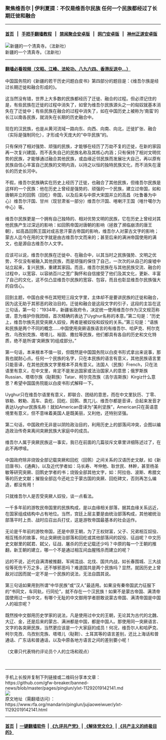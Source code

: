 ### 聚焦维吾尔 | 伊利夏提：不仅是维吾尔民族    任何一个民族都经过了长期迁徙和融合
------------------------

#### [首页](https://github.com/gfw-breaker/banned-news/blob/master/README.md) &nbsp;&nbsp;|&nbsp;&nbsp; [手把手翻墙教程](https://github.com/gfw-breaker/guides/wiki) &nbsp;&nbsp;|&nbsp;&nbsp; [禁闻聚合安卓版](https://github.com/gfw-breaker/bn-android) &nbsp;&nbsp;|&nbsp;&nbsp; [网门安卓版](https://github.com/oGate2/oGate) &nbsp;&nbsp;|&nbsp;&nbsp; [神州正道安卓版](https://github.com/SzzdOgate/update) 



<div id="headerimg">
 <img alt="新疆的一个清真寺。（法新社）" src="https://www.rfa.org/mandarin/yataibaodao/shaoshuminzu/nu-12112014121407.html/034_2142432.jpg/@@images/e1c8c541-4c16-4674-a11b-a11c64df5a28.jpeg" title="新疆的一个清真寺。（法新社）"/>
 <div id="headerimgcontents">
  <div id="headerimgcaption">
   <span>
    新疆的一个清真寺。（法新社）
   </span>
   <!-- zoomattribute -->
  </div>
  <!-- headerimgcaption -->
 </div>
 <!-- headerimagecontents -->
</div>

<hr/>


#### [翻墙必看视频（文昭、江峰、法轮功、八九六四、香港反送中...）](https://github.com/gfw-breaker/banned-news/blob/master/pages/links.md)

<div id="storytext">
 <div>
  <div class="slot_header">
  </div>
 </div>
 <p>
  中国国务院的《新疆的若干历史问题白皮书》第四部分的题目是：《维吾尔族是经过长期迁徙和融合形成的》。
  <br/>
  <br/>
  这当然没有错，世界上大多数的民族都经历了迁徙、融合的过程。但必须记住的是，有些民族在迁徙的过程中消失了，如曾为维吾尔民族源头之一的匈奴就基本消失在了迁徙中；有些民族在融合的过程中消失了，如在中国历史上被称为‘南蛮’的长江以南各民族，就消失在长期的历史融合中。
  <br/>
  <br/>
  现在的汉民族，也是从黄河流域一路向东、向西、向南、向北，迁徙扩张、融合（实际是强制同化），才形成今天庞大的“中华民族”的。
  <br/>
  <br/>
  只有保持了相对强势、顽强的民族，才能够在经历了万劫不复的迁徙，在新的家园再一次复兴建国，而不丢失自己的民族名称及其核心内涵；只有保持了相对文明优势的民族，才能够通过融合其他民族，或血缘近邻民族而发展壮大自己，再以原有民族自信心丰富自己民族的文明内涵，以持之以恒的独特民族文化，而不消失在漫长的历史长河中。
  <br/>
  <br/>
  不假，维吾尔民族确实在历史上经历了迁徙，也融合了其他民族，但维吾尔民族是这样的一个民族：他在历史上曾经是强势的、顽强的一个民族，建立过帝国，如和唐朝并立的回鹘（回纥）帝国，以及后来与中原大宋国并立的高昌（吐鲁番为中心）维吾尔汗国、甘州（现甘肃省一部分）维吾尔汗国、喀喇汗王国（喀什噶尔为中心）等。
  <br/>
  <br/>
  维吾尔民族更是一个拥有自己独特的、相对优势文明的民族，它在历史上曾经对其他民族产生过深远的影响：如回鹘帝国对唐朝的影响（拯救了濒临崩溃的唐王朝），如高昌回鹘王国对成吉思汗蒙古帝国的影响，维吾尔人对蒙古文字的影响；蒙古人迄今在用的文字就是由古维吾尔文而来的；甚至后来的满洲帝国使用的满文，也是源自古维吾尔人文字。
  <br/>
  <br/>
  应该可以说，维吾尔民族在迁徙中、在融合中，以其当时之民族强势、文明之优势，不仅没有被融入其他民族，而是顽强的保住了自己，一次次的从自己的废墟中站立起来，复兴民族，重建其家园。而且，维吾尔民族在与其他民族交流、融合的过程中，以宽容、以容纳百川之宽广胸怀和自信接受了他们及其文化，更新、丰富了自己的文化，这不仅凸显维吾尔民族的宽容、包容，而且也彰显维吾尔民族强大的自信心。
  <br/>
  <br/>
  回到主题，中国白皮书在其短短三段文字里，主体却不是要讲民族的迁徙和融合，因为这无助于其邪恶的政治目的。迁徙和融合是这段文字的引子，这段的主旨在这三句话，第一句：“1934年，新疆省政府令，决定统一使用维吾尔作为汉文规范称谓，意为维护你我团结，首次精确的表达了Uyghur名称的本意。”第二句是：“历史上，维吾尔族先民受突厥人奴役，两者是被奴役和奴役的关系。”第三句是：“语族和民族是两个不同的概念……中国使用突厥语族语言的有维吾尔、哈萨克、柯尔克孜、乌孜别克族、塔塔儿、裕固、撒拉等民族，他们都具有各自的历史和文化特质，绝不是所谓‘突厥族’的组成部分。”
  <br/>
  <br/>
  第一句话，本来根本不值一驳，但既然是中国国务院以白皮书形式拿出来说事，那我也就耐心点。任何一个民族的名字，只在本民族的语言有意义，其他民族语言里只能音译，在其他民族文字里根本不具有意义。法国人（民族）French，只在法语里有意义，在中文里，肯定不是发达国家或法治国家人的意思；俄罗斯族Russian、塔塔尔族（鞑靼族）Tatar、柯尔克孜族（吉尔吉斯族）Kirgiz什么意思？希望中国国务院能以白皮书形式解释一下。
  <br/>
  <br/>
  Uyghur只在维吾尔语里有意义，即联合、团结的意思，而在中文里狄历、丁零、铁勒、敕勒、高车、袁纥、回纥、回鹘、畏兀儿、维吾尔都是音译，合起来发音才表达Uyghur民族名称！就如American音译为“美利坚族”，American只在英语意境里有意义，但不意味着美国人是既美丽，又利他，还特别坚强。
  <br/>
  <br/>
  第二句话，中国政府无非是以阴险政治目的，利用历史上的部落间冲突，企图以编造政治传奇来离间突厥民族大家庭中的成员。
  <br/>
  <br/>
  维吾尔人属于突厥民族这一事实，我已在前面的几篇驳斥文章里详细陈述过了，在此不再啰嗦。
  <br/>
  <br/>
  中国政府除非烧毁全部记载突厥和回纥（回鹘）之间关系的汉语历史文献，如《新旧唐书》、《通典》，以及近代学者如：马长寿、岑仲勉、耿世民、林幹，甚至杨圣敏等研究突厥、回鹘史学者的书；烧毁全部其他文字，如：阿拉伯、波斯、希腊文等的历史文献；摧毁全部迄今还屹立于蒙古国的突厥、回纥碑文，否则再怎么编造，都没有用！
  <br/>
  <br/>
  只就维吾尔人是否受突厥人奴役，谈一点看法。
  <br/>
  <br/>
  一千多年前的游牧民帝国里的民族构成，是以血缘相关部落，据其血缘关系远近，在国家组成结构中占有地位。当然，宫廷上层主要是由统治部落构成，其他被统治部落平时上贡、战时应召出兵打仗，这是游牧帝国最基本的社会运作。
  <br/>
  <br/>
  无论是千年前的游牧帝国，还是中原王朝，为了王权财富，父子、兄弟相互奴役、相互残杀的故事，何止突厥统治部落和回纥或其他部落间的奴役、征战呢？中文历史文献里的弑君、弑父，征战、屠杀的历史记载还少吗？中原的每一个王朝的推翻，新王朝的建立，哪一个不是通过相互间血腥残杀而建立的呢？
  <br/>
  <br/>
  远的不说，近代自满清被推翻，军阀混战、北伐、国共内战，如长春围城、三大战役等死伤千万之多，还不够邪恶吗？难道国共是两个民族吗？显然，就因历史上曾敌对过因而就一定不是一个民族的说法，无法自圆其说。
  <br/>
  <br/>
  第三句话如果用到所谓“中华民族”或“汉人”最适用。如果没有秦帝国武力征服下的“书同文，车同轨，行同伦”，就不存在一个汉民族！如果不是蒙古帝国、满清帝国使用过一些中文，有哪个无耻的中文御用学者胆敢说蒙古帝国、满清帝国是中国人的祖宗呢？
  <br/>
  <br/>
  既然按中文御用历史学家的说法，凡是使用过中文的王朝，无论其为古代的北魏、大辽、金，还是后来的蒙古、满洲都是中国，都是中国人。那使用同一突厥语言、文字的各突厥民族，当然更应该是一个大家庭的成员！何况，维吾尔人和哈萨克、柯尔克孜、乌孜别克族、塔塔儿（鞑靼）、土耳其等的语言差别，还比上海话和普通话、广东话和普通话，以及中原各地方语言之间的差别要小呢！
  <br/>
  <br/>
  （文章只代表特约评论员个人的立场和观点）
  <br/>
  <br/>
  <br/>
 </p>
</div>

<hr/>
手机上长按并复制下列链接或二维码分享本文章：<br/>
https://github.com/gfw-breaker/banned-news/blob/master/pages/pinglun/ylxt-11292019142141.md <br/>
<a href='https://github.com/gfw-breaker/banned-news/blob/master/pages/pinglun/ylxt-11292019142141.md'><img src='https://github.com/gfw-breaker/banned-news/blob/master/pages/pinglun/ylxt-11292019142141.md.png'/></a> <br/>
原文地址（需翻墙访问）：https://www.rfa.org/mandarin/pinglun/jujiaoweiwuer/ylxt-11292019142141.html


------------------------
#### [首页](https://github.com/gfw-breaker/banned-news/blob/master/README.md) &nbsp;|&nbsp; [一键翻墙软件](https://github.com/gfw-breaker/nogfw/blob/master/README.md) &nbsp;| [《九评共产党》](https://github.com/gfw-breaker/9ping.md/blob/master/README.md#九评之一评共产党是什么) | [《解体党文化》](https://github.com/gfw-breaker/jtdwh.md/blob/master/README.md) | [《共产主义的终极目的》](https://github.com/gfw-breaker/gczydzjmd.md/blob/master/README.md)


<img src='http://gfw-breaker.win/banned-news/pages/pinglun/ylxt-11292019142141.md' width='0px' height='0px'/>